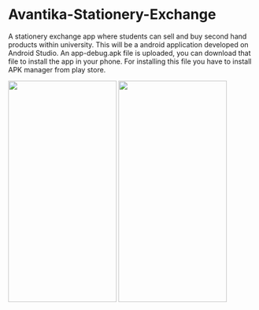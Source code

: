 # Avantika-Stationery-Exchange
A stationery exchange app where students can sell and buy second hand products within university. This will be a android application developed on Android Studio.
An app-debug.apk file is uploaded, you can download that file to install the app in your phone. For installing this file you have to install APK manager from play store.


<img src="https://user-images.githubusercontent.com/70309589/118934413-f6e67300-b967-11eb-86f0-233de81dcd1b.png" width="220" height = "450">             <img src="https://user-images.githubusercontent.com/70309589/118939694-96f2cb00-b96d-11eb-9337-86682efc4f9e.JPG" margin-left = "30px" width="220" height = "450">

